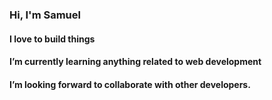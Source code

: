 ### Hi, I'm Samuel 
#### I love to build things 
#### I’m currently learning anything related to web development
#### I’m looking forward to collaborate with other developers.

